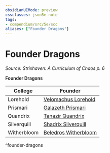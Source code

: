 ```yaml
---
obsidianUIMode: preview
cssclasses: json5e-note
tags:
- compendium/src/5e/scc
aliases: ["Founder Dragons"]
---
```

# Founder Dragons
*Source: Strixhaven: A Curriculum of Chaos p. 6* 

**Founder Dragons**

| College | Founder |
|---------|---------|
| Lorehold | [Velomachus Lorehold](/3-Mechanics/CLI/bestiary/npc/velomachus-lorehold-scc.md) |
| Prismari | [Galazeth Prismari](/3-Mechanics/CLI/bestiary/npc/galazeth-prismari-scc.md) |
| Quandrix | [Tanazir Quandrix](/3-Mechanics/CLI/bestiary/npc/tanazir-quandrix-scc.md) |
| Silverquill | [Shadrix Silverquill](/3-Mechanics/CLI/bestiary/npc/shadrix-silverquill-scc.md) |
| Witherbloom | [Beledros Witherbloom](/3-Mechanics/CLI/bestiary/npc/beledros-witherbloom-scc.md) |
^founder-dragons